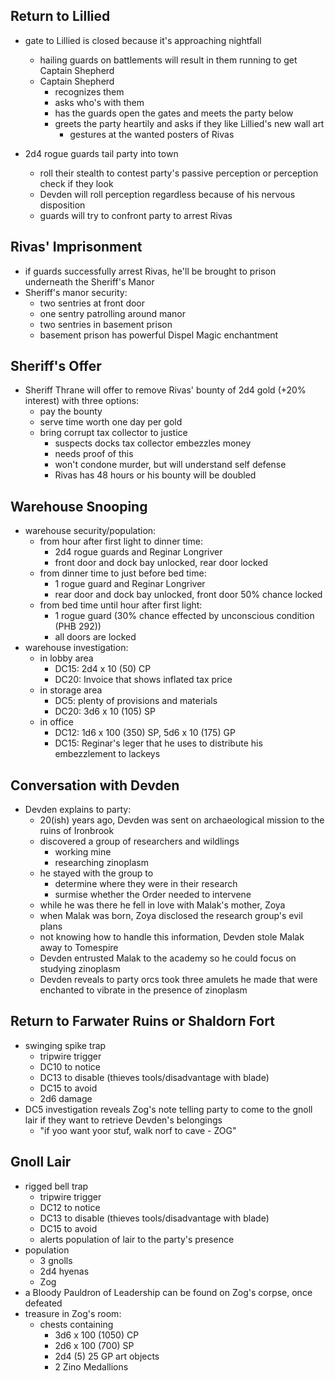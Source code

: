 
## Return to Lillied

- gate to Lillied is closed because it's approaching nightfall
  - hailing guards on battlements will result in them running to get Captain Shepherd
  - Captain Shepherd
    - recognizes them
    - asks who's with them
    - has the guards open the gates and meets the party below
    - greets the party heartily and asks if they like Lillied's new wall art
      - gestures at the wanted posters of Rivas

- 2d4 rogue guards tail party into town
  - roll their stealth to contest party's passive perception or perception check if they look
  - Devden will roll perception regardless because of his nervous disposition
  - guards will try to confront party to arrest Rivas


## Rivas' Imprisonment

- if guards successfully arrest Rivas, he'll be brought to prison underneath the Sheriff's Manor
- Sheriff's manor security:
  - two sentries at front door
  - one sentry patrolling around manor
  - two sentries in basement prison
  - basement prison has powerful Dispel Magic enchantment


## Sheriff's Offer

- Sheriff Thrane will offer to remove Rivas' bounty of 2d4 gold (+20% interest) with three options:
  - pay the bounty
  - serve time worth one day per gold
  - bring corrupt tax collector to justice
    - suspects docks tax collector embezzles money
    - needs proof of this
    - won't condone murder, but will understand self defense
    - Rivas has 48 hours or his bounty will be doubled


## Warehouse Snooping

- warehouse security/population:
  - from hour after first light to dinner time:
    - 2d4 rogue guards and Reginar Longriver
    - front door and dock bay unlocked, rear door locked
  - from dinner time to just before bed time:
    - 1 rogue guard and Reginar Longriver
    - rear door and dock bay unlocked, front door 50% chance locked
  - from bed time until hour after first light:
    - 1 rogue guard (30% chance effected by unconscious condition (PHB 292))
    - all doors are locked
- warehouse investigation:
  - in lobby area
    - DC15: 2d4 x 10 (50) CP
    - DC20: Invoice that shows inflated tax price
  - in storage area
    - DC5: plenty of provisions and materials
    - DC20: 3d6 x 10 (105) SP
  - in office
    - DC12: 1d6 x 100 (350) SP, 5d6 x 10 (175) GP
    - DC15: Reginar's leger that he uses to distribute his embezzlement to lackeys


## Conversation with Devden

- Devden explains to party:
  - 20(ish) years ago, Devden was sent on archaeological mission to the ruins of Ironbrook
  - discovered a group of researchers and wildlings
    - working mine
    - researching zinoplasm
  - he stayed with the group to
    - determine where they were in their research
    - surmise whether the Order needed to intervene
  - while he was there he fell in love with Malak's mother, Zoya
  - when Malak was born, Zoya disclosed the research group's evil plans
  - not knowing how to handle this information, Devden stole Malak away to Tomespire
  - Devden entrusted Malak to the academy so he could focus on studying zinoplasm
  - Devden reveals to party orcs took three amulets he made that were enchanted to vibrate in the presence of zinoplasm


## Return to Farwater Ruins or Shaldorn Fort

- swinging spike trap
  - tripwire trigger
  - DC10 to notice
  - DC13 to disable (thieves tools/disadvantage with blade)
  - DC15 to avoid
  - 2d6 damage
- DC5 investigation reveals Zog's note telling party to come to the gnoll lair if they want to retrieve Devden's belongings
  - "if yoo want yoor stuf, walk norf to cave - ZOG"


## Gnoll Lair

- rigged bell trap
  - tripwire trigger
  - DC12 to notice
  - DC13 to disable (thieves tools/disadvantage with blade)
  - DC15 to avoid
  - alerts population of lair to the party's presence
- population
  - 3 gnolls
  - 2d4 hyenas
  - Zog
- a Bloody Pauldron of Leadership can be found on Zog's corpse, once defeated
- treasure in Zog's room:
  - chests containing
    - 3d6 x 100 (1050) CP
    - 2d6 x 100 (700) SP
    - 2d4 (5) 25 GP art objects
    - 2 Zino Medallions
